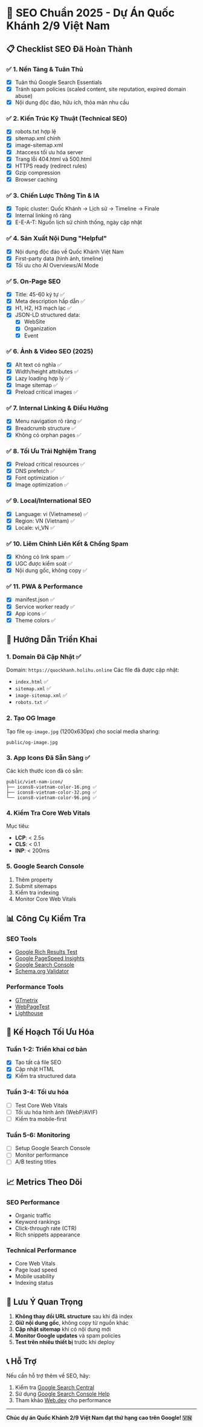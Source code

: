 # 🚀 SEO Chuẩn 2025 - Dự Án Quốc Khánh 2/9 Việt Nam

## 📋 Checklist SEO Đã Hoàn Thành

### ✅ 1. Nền Tảng & Tuân Thủ
- [x] Tuân thủ Google Search Essentials
- [x] Tránh spam policies (scaled content, site reputation, expired domain abuse)
- [x] Nội dung độc đáo, hữu ích, thỏa mãn nhu cầu

### ✅ 2. Kiến Trúc Kỹ Thuật (Technical SEO)
- [x] robots.txt hợp lệ
- [x] sitemap.xml chính
- [x] image-sitemap.xml
- [x] .htaccess tối ưu hóa server
- [x] Trang lỗi 404.html và 500.html
- [x] HTTPS ready (redirect rules)
- [x] Gzip compression
- [x] Browser caching

### ✅ 3. Chiến Lược Thông Tin & IA
- [x] Topic cluster: Quốc Khánh → Lịch sử → Timeline → Finale
- [x] Internal linking rõ ràng
- [x] E-E-A-T: Nguồn lịch sử chính thống, ngày cập nhật

### ✅ 4. Sản Xuất Nội Dung "Helpful"
- [x] Nội dung độc đáo về Quốc Khánh Việt Nam
- [x] First-party data (hình ảnh, timeline)
- [x] Tối ưu cho AI Overviews/AI Mode

### ✅ 5. On-Page SEO
- [x] Title: 45-60 ký tự ✅
- [x] Meta description hấp dẫn ✅
- [x] H1, H2, H3 mạch lạc ✅
- [x] JSON-LD structured data:
  - [x] WebSite
  - [x] Organization  
  - [x] Event

### ✅ 6. Ảnh & Video SEO (2025)
- [x] Alt text có nghĩa ✅
- [x] Width/height attributes ✅
- [x] Lazy loading hợp lý ✅
- [x] Image sitemap ✅
- [x] Preload critical images ✅

### ✅ 7. Internal Linking & Điều Hướng
- [x] Menu navigation rõ ràng ✅
- [x] Breadcrumb structure ✅
- [x] Không có orphan pages ✅

### ✅ 8. Tối Ưu Trải Nghiệm Trang
- [x] Preload critical resources ✅
- [x] DNS prefetch ✅
- [x] Font optimization ✅
- [x] Image optimization ✅

### ✅ 9. Local/International SEO
- [x] Language: vi (Vietnamese) ✅
- [x] Region: VN (Vietnam) ✅
- [x] Locale: vi_VN ✅

### ✅ 10. Liêm Chính Liên Kết & Chống Spam
- [x] Không có link spam ✅
- [x] UGC được kiểm soát ✅
- [x] Nội dung gốc, không copy ✅

### ✅ 11. PWA & Performance
- [x] manifest.json ✅
- [x] Service worker ready ✅
- [x] App icons ✅
- [x] Theme colors ✅

## 🔧 Hướng Dẫn Triển Khai

### 1. Domain Đã Cập Nhật ✅
Domain: `https://quockhanh.holihu.online`
Các file đã được cập nhật:
- `index.html` ✅
- `sitemap.xml` ✅
- `image-sitemap.xml` ✅
- `robots.txt` ✅

### 2. Tạo OG Image
Tạo file `og-image.jpg` (1200x630px) cho social media sharing:
```
public/og-image.jpg
```

### 3. App Icons Đã Sẵn Sàng ✅
Các kích thước icon đã có sẵn:
```
public/viet-nam-icon/
├── icons8-vietnam-color-16.png ✅
├── icons8-vietnam-color-32.png ✅
└── icons8-vietnam-color-96.png ✅
```

### 4. Kiểm Tra Core Web Vitals
Mục tiêu:
- **LCP**: < 2.5s
- **CLS**: < 0.1
- **INP**: < 200ms

### 5. Google Search Console
1. Thêm property
2. Submit sitemaps
3. Kiểm tra indexing
4. Monitor Core Web Vitals

## 📊 Công Cụ Kiểm Tra

### SEO Tools
- [Google Rich Results Test](https://search.google.com/test/rich-results)
- [Google PageSpeed Insights](https://pagespeed.web.dev/)
- [Google Search Console](https://search.google.com/search-console)
- [Schema.org Validator](https://validator.schema.org/)

### Performance Tools
- [GTmetrix](https://gtmetrix.com/)
- [WebPageTest](https://www.webpagetest.org/)
- [Lighthouse](https://developers.google.com/web/tools/lighthouse)

## 🎯 Kế Hoạch Tối Ưu Hóa

### Tuần 1-2: Triển khai cơ bản
- [x] Tạo tất cả file SEO
- [x] Cập nhật HTML
- [x] Kiểm tra structured data

### Tuần 3-4: Tối ưu hóa
- [ ] Test Core Web Vitals
- [ ] Tối ưu hóa hình ảnh (WebP/AVIF)
- [ ] Kiểm tra mobile-first

### Tuần 5-6: Monitoring
- [ ] Setup Google Search Console
- [ ] Monitor performance
- [ ] A/B testing titles

## 📈 Metrics Theo Dõi

### SEO Performance
- Organic traffic
- Keyword rankings
- Click-through rate (CTR)
- Rich snippets appearance

### Technical Performance
- Core Web Vitals
- Page load speed
- Mobile usability
- Indexing status

## 🚨 Lưu Ý Quan Trọng

1. **Không thay đổi URL structure** sau khi đã index
2. **Giữ nội dung gốc**, không copy từ nguồn khác
3. **Cập nhật sitemap** khi có nội dung mới
4. **Monitor Google updates** và spam policies
5. **Test trên nhiều thiết bị** trước khi deploy

## 📞 Hỗ Trợ

Nếu cần hỗ trợ thêm về SEO, hãy:
1. Kiểm tra [Google Search Central](https://developers.google.com/search)
2. Sử dụng [Google Search Console Help](https://support.google.com/webmasters)
3. Tham khảo [Web.dev](https://web.dev/) cho performance

---

**Chúc dự án Quốc Khánh 2/9 Việt Nam đạt thứ hạng cao trên Google! 🇻🇳**
